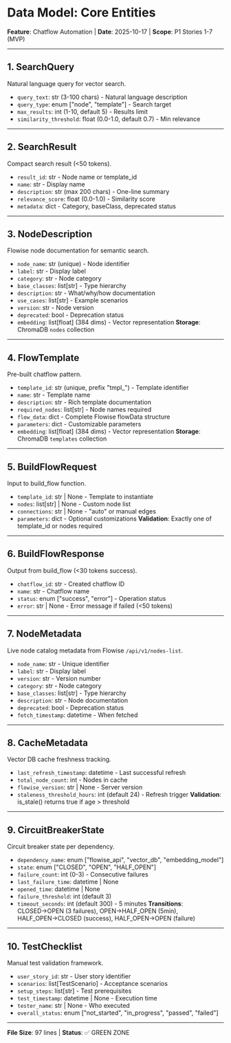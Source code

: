 # Data Model: Core Entities

**Feature**: Chatflow Automation | **Date**: 2025-10-17 | **Scope**: P1 Stories 1-7 (MVP)

---

## 1. SearchQuery
Natural language query for vector search.
- `query_text`: str (3-100 chars) - Natural language description
- `query_type`: enum ["node", "template"] - Search target
- `max_results`: int (1-10, default 5) - Results limit
- `similarity_threshold`: float (0.0-1.0, default 0.7) - Min relevance

---

## 2. SearchResult
Compact search result (<50 tokens).
- `result_id`: str - Node name or template_id
- `name`: str - Display name
- `description`: str (max 200 chars) - One-line summary
- `relevance_score`: float (0.0-1.0) - Similarity score
- `metadata`: dict - Category, baseClass, deprecated status

---

## 3. NodeDescription
Flowise node documentation for semantic search.
- `node_name`: str (unique) - Node identifier
- `label`: str - Display label
- `category`: str - Node category
- `base_classes`: list[str] - Type hierarchy
- `description`: str - What/why/how documentation
- `use_cases`: list[str] - Example scenarios
- `version`: str - Node version
- `deprecated`: bool - Deprecation status
- `embedding`: list[float] (384 dims) - Vector representation
**Storage**: ChromaDB `nodes` collection

---

## 4. FlowTemplate
Pre-built chatflow pattern.
- `template_id`: str (unique, prefix "tmpl_") - Template identifier
- `name`: str - Template name
- `description`: str - Rich template documentation
- `required_nodes`: list[str] - Node names required
- `flow_data`: dict - Complete Flowise flowData structure
- `parameters`: dict - Customizable parameters
- `embedding`: list[float] (384 dims) - Vector representation
**Storage**: ChromaDB `templates` collection

---

## 5. BuildFlowRequest
Input to build_flow function.
- `template_id`: str | None - Template to instantiate
- `nodes`: list[str] | None - Custom node list
- `connections`: str | None - "auto" or manual edges
- `parameters`: dict - Optional customizations
**Validation**: Exactly one of template_id or nodes required

---

## 6. BuildFlowResponse
Output from build_flow (<30 tokens success).
- `chatflow_id`: str - Created chatflow ID
- `name`: str - Chatflow name
- `status`: enum ["success", "error"] - Operation status
- `error`: str | None - Error message if failed (<50 tokens)

---

## 7. NodeMetadata
Live node catalog metadata from Flowise `/api/v1/nodes-list`.
- `node_name`: str - Unique identifier
- `label`: str - Display label
- `version`: str - Version number
- `category`: str - Node category
- `base_classes`: list[str] - Type hierarchy
- `description`: str - Node documentation
- `deprecated`: bool - Deprecation status
- `fetch_timestamp`: datetime - When fetched

---

## 8. CacheMetadata
Vector DB cache freshness tracking.
- `last_refresh_timestamp`: datetime - Last successful refresh
- `total_node_count`: int - Nodes in cache
- `flowise_version`: str | None - Server version
- `staleness_threshold_hours`: int (default 24) - Refresh trigger
**Validation**: is_stale() returns true if age > threshold

---

## 9. CircuitBreakerState
Circuit breaker state per dependency.
- `dependency_name`: enum ["flowise_api", "vector_db", "embedding_model"]
- `state`: enum ["CLOSED", "OPEN", "HALF_OPEN"]
- `failure_count`: int (0-3) - Consecutive failures
- `last_failure_time`: datetime | None
- `opened_time`: datetime | None
- `failure_threshold`: int (default 3)
- `timeout_seconds`: int (default 300) - 5 minutes
**Transitions**: CLOSED→OPEN (3 failures), OPEN→HALF_OPEN (5min), HALF_OPEN→CLOSED (success), HALF_OPEN→OPEN (failure)

---

## 10. TestChecklist
Manual test validation framework.
- `user_story_id`: str - User story identifier
- `scenarios`: list[TestScenario] - Acceptance scenarios
- `setup_steps`: list[str] - Test prerequisites
- `test_timestamp`: datetime | None - Execution time
- `tester_name`: str | None - Who executed
- `overall_status`: enum ["not_started", "in_progress", "passed", "failed"]

---

**File Size**: 97 lines | **Status**: ✅ GREEN ZONE
